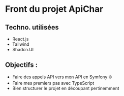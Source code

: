 # Front du projet ApiChar

## Techno. utilisées
- React.js
- Tailwind
- Shadcn.UI

## Objectifs : 
- Faire des appels API vers mon API en Symfony :globe_with_meridians:
- Faire mes premiers pas avec TypeScript <img src="https://icongr.am/devicon/typescript-plain.svg?size=128&color=currentColor" width="16">
- Bien structurer le projet en découpant pertinemment